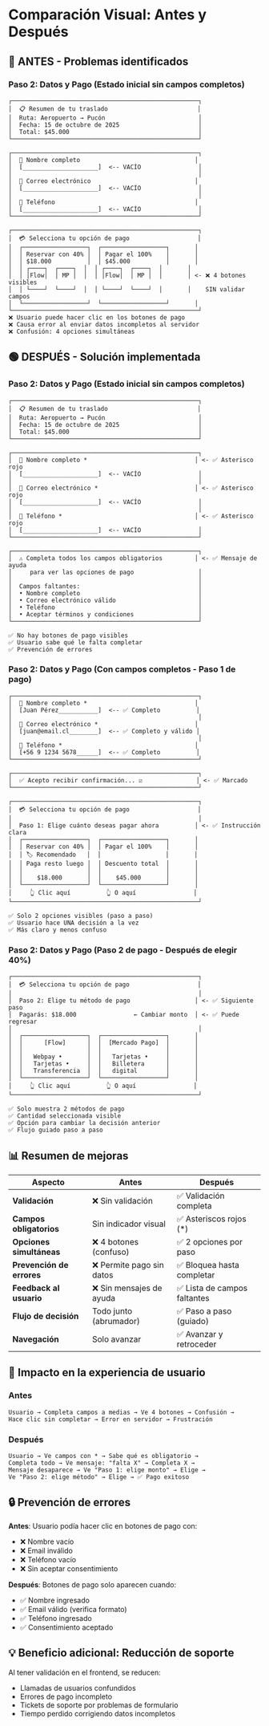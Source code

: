 # Comparación Visual: Antes y Después

## 🔴 ANTES - Problemas identificados

### Paso 2: Datos y Pago (Estado inicial sin campos completos)

```
┌────────────────────────────────────────────────────┐
│  📋 Resumen de tu traslado                         │
│  Ruta: Aeropuerto → Pucón                          │
│  Fecha: 15 de octubre de 2025                      │
│  Total: $45.000                                    │
└────────────────────────────────────────────────────┘

┌────────────────────────────────────────────────────┐
│  👤 Nombre completo                                │
│  [_____________________]  <-- VACÍO                │
│                                                    │
│  📧 Correo electrónico                             │
│  [_____________________]  <-- VACÍO                │
│                                                    │
│  📱 Teléfono                                       │
│  [_____________________]  <-- VACÍO                │
└────────────────────────────────────────────────────┘

┌────────────────────────────────────────────────────┐
│  💳 Selecciona tu opción de pago                   │
│  ┌──────────────────┐  ┌──────────────────┐       │
│  │ Reservar con 40% │  │ Pagar el 100%    │       │
│  │ $18.000          │  │ $45.000          │       │
│  │ ┌────┐  ┌────┐  │  │ ┌────┐  ┌────┐  │       │
│  │ │Flow│  │ MP │  │  │ │Flow│  │ MP │  │       │ <- ❌ 4 botones visibles
│  │ └────┘  └────┘  │  │ └────┘  └────┘  │       │    SIN validar campos
│  └──────────────────┘  └──────────────────┘       │
└────────────────────────────────────────────────────┘
❌ Usuario puede hacer clic en los botones de pago
❌ Causa error al enviar datos incompletos al servidor
❌ Confusión: 4 opciones simultáneas
```

## 🟢 DESPUÉS - Solución implementada

### Paso 2: Datos y Pago (Estado inicial sin campos completos)

```
┌────────────────────────────────────────────────────┐
│  📋 Resumen de tu traslado                         │
│  Ruta: Aeropuerto → Pucón                          │
│  Fecha: 15 de octubre de 2025                      │
│  Total: $45.000                                    │
└────────────────────────────────────────────────────┘

┌────────────────────────────────────────────────────┐
│  👤 Nombre completo *                              │ <- ✅ Asterisco rojo
│  [_____________________]  <-- VACÍO                │
│                                                    │
│  📧 Correo electrónico *                           │ <- ✅ Asterisco rojo
│  [_____________________]  <-- VACÍO                │
│                                                    │
│  📱 Teléfono *                                     │ <- ✅ Asterisco rojo
│  [_____________________]  <-- VACÍO                │
└────────────────────────────────────────────────────┘

┌────────────────────────────────────────────────────┐
│  ⚠️ Completa todos los campos obligatorios         │ <- ✅ Mensaje de ayuda
│     para ver las opciones de pago                  │
│                                                    │
│  Campos faltantes:                                 │
│  • Nombre completo                                 │
│  • Correo electrónico válido                       │
│  • Teléfono                                        │
│  • Aceptar términos y condiciones                  │
└────────────────────────────────────────────────────┘

✅ No hay botones de pago visibles
✅ Usuario sabe qué le falta completar
✅ Prevención de errores
```

### Paso 2: Datos y Pago (Con campos completos - Paso 1 de pago)

```
┌────────────────────────────────────────────────────┐
│  👤 Nombre completo *                              │
│  [Juan Pérez___________]  <-- ✅ Completo          │
│                                                    │
│  📧 Correo electrónico *                           │
│  [juan@email.cl________]  <-- ✅ Completo y válido │
│                                                    │
│  📱 Teléfono *                                     │
│  [+56 9 1234 5678______]  <-- ✅ Completo          │
└────────────────────────────────────────────────────┘

┌────────────────────────────────────────────────────┐
│  ✅ Acepto recibir confirmación... ☑               │ <- ✅ Marcado
└────────────────────────────────────────────────────┘

┌────────────────────────────────────────────────────┐
│  💳 Selecciona tu opción de pago                   │
│                                                    │
│  Paso 1: Elige cuánto deseas pagar ahora          │ <- ✅ Instrucción clara
│  ┌──────────────────┐  ┌──────────────────┐       │
│  │ Reservar con 40% │  │ Pagar el 100%    │       │
│  │ 🏷️ Recomendado   │  │                  │       │
│  │ Paga resto luego │  │ Descuento total  │       │
│  │                  │  │                  │       │
│  │    $18.000       │  │    $45.000       │       │
│  └──────────────────┘  └──────────────────┘       │
│     👆 Clic aquí          👆 O aquí                │
└────────────────────────────────────────────────────┘

✅ Solo 2 opciones visibles (paso a paso)
✅ Usuario hace UNA decisión a la vez
✅ Más claro y menos confuso
```

### Paso 2: Datos y Pago (Paso 2 de pago - Después de elegir 40%)

```
┌────────────────────────────────────────────────────┐
│  💳 Selecciona tu opción de pago                   │
│                                                    │
│  Paso 2: Elige tu método de pago                  │ <- ✅ Siguiente paso
│  Pagarás: $18.000                ← Cambiar monto  │ <- ✅ Puede regresar
│                                                    │
│  ┌──────────────────┐  ┌──────────────────┐       │
│  │      [Flow]      │  │  [Mercado Pago]  │       │
│  │                  │  │                  │       │
│  │   Webpay •       │  │   Tarjetas •     │       │
│  │   Tarjetas •     │  │   Billetera      │       │
│  │   Transferencia  │  │   digital        │       │
│  └──────────────────┘  └──────────────────┘       │
│     👆 Clic aquí          👆 O aquí                │
└────────────────────────────────────────────────────┘

✅ Solo muestra 2 métodos de pago
✅ Cantidad seleccionada visible
✅ Opción para cambiar la decisión anterior
✅ Flujo guiado paso a paso
```

## 📊 Resumen de mejoras

| Aspecto                    | Antes                           | Después                          |
|----------------------------|---------------------------------|----------------------------------|
| **Validación**             | ❌ Sin validación              | ✅ Validación completa           |
| **Campos obligatorios**    | Sin indicador visual            | ✅ Asteriscos rojos (*)         |
| **Opciones simultáneas**   | ❌ 4 botones (confuso)         | ✅ 2 opciones por paso          |
| **Prevención de errores**  | ❌ Permite pago sin datos      | ✅ Bloquea hasta completar      |
| **Feedback al usuario**    | ❌ Sin mensajes de ayuda       | ✅ Lista de campos faltantes    |
| **Flujo de decisión**      | Todo junto (abrumador)          | ✅ Paso a paso (guiado)         |
| **Navegación**             | Solo avanzar                    | ✅ Avanzar y retroceder         |

## 🎯 Impacto en la experiencia de usuario

### Antes
```
Usuario → Completa campos a medias → Ve 4 botones → Confusión →
Hace clic sin completar → Error en servidor → Frustración
```

### Después
```
Usuario → Ve campos con * → Sabe qué es obligatorio →
Completa todo → Ve mensaje: "falta X" → Completa X →
Mensaje desaparece → Ve "Paso 1: elige monto" → Elige →
Ve "Paso 2: elige método" → Elige → ✅ Pago exitoso
```

## 🔒 Prevención de errores

**Antes**: Usuario podía hacer clic en botones de pago con:
- ❌ Nombre vacío
- ❌ Email inválido  
- ❌ Teléfono vacío
- ❌ Sin aceptar consentimiento

**Después**: Botones de pago solo aparecen cuando:
- ✅ Nombre ingresado
- ✅ Email válido (verifica formato)
- ✅ Teléfono ingresado
- ✅ Consentimiento aceptado

## 💡 Beneficio adicional: Reducción de soporte

Al tener validación en el frontend, se reducen:
- Llamadas de usuarios confundidos
- Errores de pago incompleto
- Tickets de soporte por problemas de formulario
- Tiempo perdido corrigiendo datos incompletos
